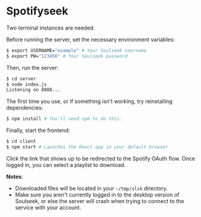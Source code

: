 # Spotifyseek

Two terminal instances are needed.

Before running the server, set the necessary environment variables:

```sh
$ export USERNAME="example" # Your Soulseek username
$ export PW="123456" # Your Soulseek password
```

Then, run the server:

```sh
$ cd server
$ node index.js
Listening on 8888...
```

The first time you use, or if something isn't working, try reinstalling dependencies:

```sh
$ npm install # You'll need npm to do this.
```

Finally, start the frontend:

```sh
$ cd client
$ npm start # Launches the React app in your default browser
```

Click the link that shows up to be redirected to the Spotify OAuth flow. Once logged in, you can select a playlist to download.

**Notes**:

- Downloaded files will be located in your `~/tmp/slsk` directory.
- Make sure you aren't currently logged in to the desktop version of Soulseek, or else the server will crash when trying to connect to the service with your account.
